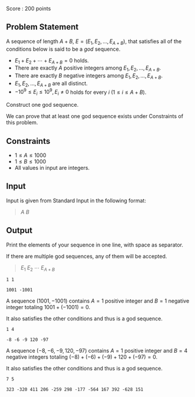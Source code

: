 Score : $200$ points

## Problem Statement

A sequence of length $A + B$, $E = (E_1, E_2, \dots, E_{A+B})$, that satisfies all of the conditions below is said to be a *god* sequence.

- $E_1 + E_2 + \cdots + E_{A+B} = 0$ holds.
- There are exactly $A$ positive integers among $E_1, E_2, \dots, E_{A+B}$.
- There are exactly $B$ negative integers among $E_1, E_2, \dots, E_{A+B}$.
- $E_1, E_2, \dots, E_{A+B}$ are all distinct.
- $-10^{9} \leq E_i \leq 10^9, E_i \neq 0$ holds for every $i$ $(1 \leq i \leq A+B)$.

Construct one god sequence.

We can prove that at least one god sequence exists under Constraints of this problem.

## Constraints

- $1 \leq A \leq 1000$
- $1 \leq B \leq 1000$
- All values in input are integers.

## Input

Input is given from Standard Input in the following format:

> $A$ $B$

## Output

Print the elements of your sequence in one line, with space as separator.

If there are multiple god sequences, any of them will be accepted.

> $E_1$ $E_2$ $\cdots$ $E_{A+B}$

```input1
1 1
```

```output1
1001 -1001
```

A sequence $(1001, -1001)$ contains $A=1$ positive integer and $B=1$ negative integer totaling $1001+(-1001)=0$.

It also satisfies the other conditions and thus is a god sequence.

```input2
1 4
```

```output2
-8 -6 -9 120 -97
```

A sequence $(-8, -6, -9, 120, -97)$ contains $A=1$ positive integer and $B=4$ negative integers totaling $(-8)+(-6)+(-9)+120+(-97)=0$.

It also satisfies the other conditions and thus is a god sequence.

```input3
7 5
```

```output3
323 -320 411 206 -259 298 -177 -564 167 392 -628 151
```